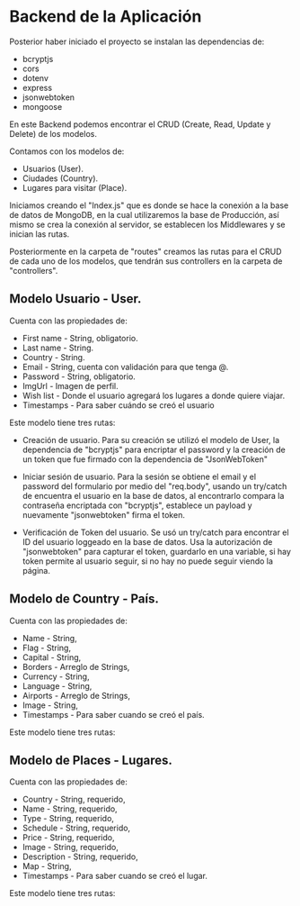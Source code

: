 # Backend de la Aplicación

Posterior haber iniciado el proyecto se instalan las dependencias de:
* bcryptjs
* cors
* dotenv
* express
* jsonwebtoken
* mongoose

En este Backend podemos encontrar el CRUD (Create, Read, Update y Delete) de los modelos.

Contamos con los modelos de:
* Usuarios (User).
* Ciudades (Country).
* Lugares para visitar (Place).

Iniciamos creando el "Index.js" que es donde se hace la conexión a la base de datos de MongoDB, en la cual utilizaremos la base de Producción, así mismo se crea la conexión al servidor, se establecen los Middlewares y se inician las rutas. 

Posteriormente en la carpeta de "routes" creamos las rutas para el CRUD de cada uno de los modelos, que tendrán sus controllers en la carpeta de "controllers".

## Modelo Usuario - User.

Cuenta con las propiedades de:

* First name - String, obligatorio.
* Last name - String.
* Country - String.
* Email - String, cuenta con validación para que tenga @.
* Password - String, obligatorio.
* ImgUrl - Imagen de perfil.
* Wish list - Donde el usuario agregará los lugares a donde quiere viajar.
* Timestamps - Para saber cuándo se creó el usuario

Este modelo tiene tres rutas:

* Creación de usuario. 
Para su creación se utilizó el modelo de User, la dependencia de "bcryptjs" para encriptar el password y la creación de un token que fue firmado con la dependencia de "JsonWebToken"

* Iniciar sesión de usuario.
Para la sesión se obtiene el email y el password del formulario por medio del "req.body", usando un try/catch de encuentra el usuario en la base de datos, al encontrarlo compara la contraseña encriptada con "bcryptjs", establece un payload y nuevamente "jsonwebtoken" firma el token.

* Verificación de Token del usuario.
Se usó un try/catch para encontrar el ID del usuario loggeado en la base de datos.
Usa la autorización de "jsonwebtoken" para capturar el token, guardarlo en una variable, si hay token permite al usuario seguir, si no hay no puede seguir viendo la página.

## Modelo de Country - País.

Cuenta con las propiedades de:

* Name - String,
* Flag - String,
* Capital - String,
* Borders - Arreglo de Strings,
* Currency - String,
* Language - String,
* Airports - Arreglo de Strings,
* Image - String,
* Timestamps - Para saber cuando se creó el país.

Este modelo tiene tres rutas:

## Modelo de Places - Lugares.

Cuenta con las propiedades de:

* Country - String, requerido,
* Name - String, requerido,
* Type - String, requerido,
* Schedule - String, requerido, 
* Price - String, requerido,
* Image - String, requerido,
* Description - String, requerido,
* Map - String,
* Timestamps - Para saber cuando se creó el lugar.

Este modelo tiene tres rutas: